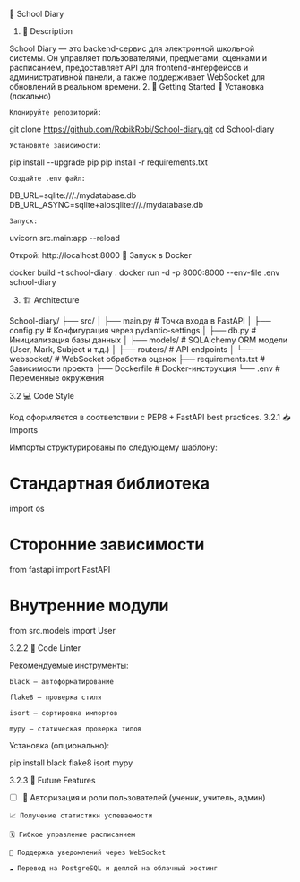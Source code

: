 ﻿📘 School Diary
1. 📄 Description

School Diary — это backend-сервис для электронной школьной системы. Он управляет пользователями, предметами, оценками и расписанием, предоставляет API для frontend-интерфейсов и административной панели, а также поддерживает WebSocket для обновлений в реальном времени.
2. 🚀 Getting Started
🧾 Установка (локально)

    Клонируйте репозиторий:

git clone https://github.com/RobikRobi/School-diary.git
cd School-diary

    Установите зависимости:

pip install --upgrade pip
pip install -r requirements.txt

    Создайте .env файл:

DB_URL=sqlite:///./mydatabase.db
DB_URL_ASYNC=sqlite+aiosqlite:///./mydatabase.db

    Запуск:

uvicorn src.main:app --reload

Открой: http://localhost:8000
🐳 Запуск в Docker

docker build -t school-diary .
docker run -d -p 8000:8000 --env-file .env school-diary

3. 🏗️ Architecture

School-diary/
├── src/
│   ├── main.py           # Точка входа в FastAPI
│   ├── config.py         # Конфигурация через pydantic-settings
│   ├── db.py             # Инициализация базы данных
│   ├── models/           # SQLAlchemy ORM модели (User, Mark, Subject и т.д.)
│   ├── routers/          # API endpoints
│   └── websocket/        # WebSocket обработка оценок
├── requirements.txt      # Зависимости проекта
├── Dockerfile            # Docker-инструкция
└── .env                  # Переменные окружения

3.2 💻 Code Style

Код оформляется в соответствии с PEP8 + FastAPI best practices.
3.2.1 📥 Imports

Импорты структурированы по следующему шаблону:

# Стандартная библиотека
import os

# Сторонние зависимости
from fastapi import FastAPI

# Внутренние модули
from src.models import User

3.2.2 🧹 Code Linter

Рекомендуемые инструменты:

    black — автоформатирование

    flake8 — проверка стиля

    isort — сортировка импортов

    mypy — статическая проверка типов

Установка (опционально):

pip install black flake8 isort mypy

3.2.3 🔮 Future Features

   - [ ] 🔐 Авторизация и роли пользователей (ученик, учитель, админ)

    📈 Получение статистики успеваемости

    🗓️ Гибкое управление расписанием

    💬 Поддержка уведомлений через WebSocket

    ☁️ Перевод на PostgreSQL и деплой на облачный хостинг
